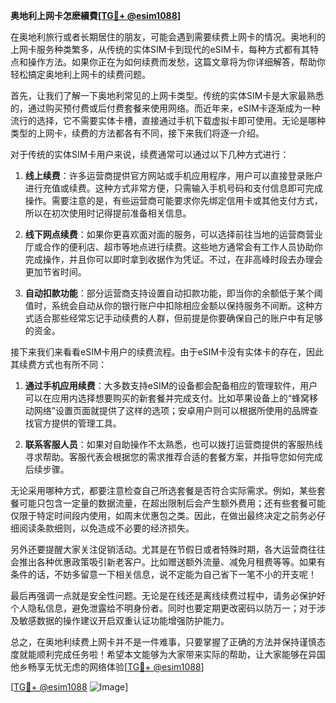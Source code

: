 **奥地利上网卡怎麽續費[[TG💪+ @esim1088](https://t.me/s/esim1088)]**

在奥地利旅行或者长期居住的朋友，可能会遇到需要续费上网卡的情况。奥地利的上网卡服务种类繁多，从传统的实体SIM卡到现代的eSIM卡，每种方式都有其特点和操作方法。如果你正在为如何续费而发愁，这篇文章将为你详细解答，帮助你轻松搞定奥地利上网卡的续费问题。

首先，让我们了解一下奥地利常见的上网卡类型。传统的实体SIM卡是大家最熟悉的，通过购买预付费或后付费套餐来使用网络。而近年来，eSIM卡逐渐成为一种流行的选择，它不需要实体卡槽，直接通过手机下载虚拟卡即可使用。无论是哪种类型的上网卡，续费的方法都各有不同，接下来我们将逐一介绍。

对于传统的实体SIM卡用户来说，续费通常可以通过以下几种方式进行：

1. **线上续费**：许多运营商提供官方网站或手机应用程序，用户可以直接登录账户进行充值或续费。这种方式非常方便，只需输入手机号码和支付信息即可完成操作。需要注意的是，有些运营商可能要求你先绑定信用卡或其他支付方式，所以在初次使用时记得提前准备相关信息。

2. **线下网点续费**：如果你更喜欢面对面的服务，可以选择前往当地的运营商营业厅或合作的便利店、超市等地点进行续费。这些地方通常会有工作人员协助你完成操作，并且你可以即时拿到收据作为凭证。不过，在非高峰时段去办理会更加节省时间。

3. **自动扣款功能**：部分运营商支持设置自动扣款功能，即当你的余额低于某个阈值时，系统会自动从你的银行账户中扣除相应金额以保持服务不间断。这种方式适合那些经常忘记手动续费的人群，但前提是你要确保自己的账户中有足够的资金。

接下来我们来看看eSIM卡用户的续费流程。由于eSIM卡没有实体卡的存在，因此其续费方式也有所不同：

1. **通过手机应用续费**：大多数支持eSIM的设备都会配备相应的管理软件，用户可以在应用内选择想要购买的新套餐并完成支付。比如苹果设备上的“蜂窝移动网络”设置页面就提供了这样的选项；安卓用户则可以根据所使用的品牌查找官方提供的管理工具。

2. **联系客服人员**：如果对自助操作不太熟悉，也可以拨打运营商提供的客服热线寻求帮助。客服代表会根据您的需求推荐合适的套餐方案，并指导您如何完成后续步骤。

无论采用哪种方式，都要注意检查自己所选套餐是否符合实际需求。例如，某些套餐可能只包含一定量的数据流量，在超出限制后会产生额外费用；还有些套餐可能仅限于特定时间段内使用，如周末优惠包之类。因此，在做出最终决定之前务必仔细阅读条款细则，以免造成不必要的经济损失。

另外还要提醒大家关注促销活动。尤其是在节假日或者特殊时期，各大运营商往往会推出各种优惠政策吸引新老客户。比如赠送额外流量、减免月租费等等。如果有条件的话，不妨多留意一下相关信息，说不定能为自己省下一笔不小的开支呢！

最后再强调一点就是安全性问题。无论是在线还是离线续费过程中，请务必保护好个人隐私信息，避免泄露给不明身份者。同时也要定期更改密码以防万一；对于涉及敏感数据的操作建议开启双重认证功能增强防护能力。

总之，在奥地利续费上网卡并不是一件难事，只要掌握了正确的方法并保持谨慎态度就能顺利完成任务啦！希望本文能够为大家带来实际的帮助，让大家能够在异国他乡畅享无忧无虑的网络体验[[TG💪+ @esim1088](https://t.me/s/esim1088)] 

[[TG💪+ @esim1088](https://t.me/s/esim1088) ![Image](https://i.postimg.cc/4NQfJmqS/Snipaste-2025-05-13-00-14-12.png)]